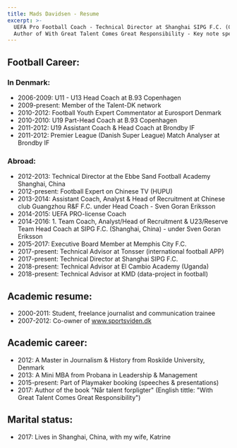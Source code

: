 ```yaml
---
title: Mads Davidsen - Resume
excerpt: >-
  UEFA Pro Football Coach - Technical Director at Shanghai SIPG F.C. (China) -
  Author of With Great Talent Comes Great Responsibility - Key note speaker
---
```

## Football Career:

### In Denmark:

* 2006-2009: U11 - U13 Head Coach at B.93 Copenhagen
* 2009-present: Member of the Talent-DK network
* 2010-2012: Football Youth Expert Commentator at Eurosport Denmark
* 2010-2010: U19 Part-Head Coach at B.93 Copenhagen
* 2011-2012: U19 Assistant Coach & Head Coach at Brondby IF
* 2011-2012: Premier League (Danish Super League) Match Analyser at Brondby IF

### Abroad:

* 2012-2013: Technical Director at the Ebbe Sand Football Academy Shanghai, China
* 2012-present: Football Expert on Chinese TV (HUPU)
* 2013-2014: Assistant Coach, Analyst & Head of Recruitment at Chinese club Guangzhou R&F F.C. under Head Coach - Sven Goran Eriksson
* 2014-2015: UEFA PRO-license Coach
* 2014-2016: 1. Team Coach, Analyst/Head of Recruitment & U23/Reserve Team Head Coach at SIPG F.C. (Shanghai, China) - under Sven Goran Eriksson
* 2015-2017: Executive Board Member at Memphis City F.C.
* 2017-present: Technical Advisor at Tonsser (international football APP)
* 2017-present: Technical Director at Shanghai SIPG F.C.
* 2018-present: Technical Advisor at El Cambio Academy (Uganda)
* 2018-present: Technical Advisor at KMD (data-project in football)

## Academic resume:

* 2000-2011: Student, freelance journalist and communication trainee 
* 2007-2012: Co-owner of www.sportsviden.dk

## Academic career:

* 2012: A Master in Journalism & History from Roskilde University, Denmark
* 2013: A Mini MBA from Probana in Leadership & Management
* 2015-present: Part of Playmaker booking (speeches & presentations)
* 2017: Author of the book "Når talent forpligter" (English tittle: "With Great Talent Comes Great Responsibility")

## Marital status:

* 2017: Lives in Shanghai, China, with my wife, Katrine

